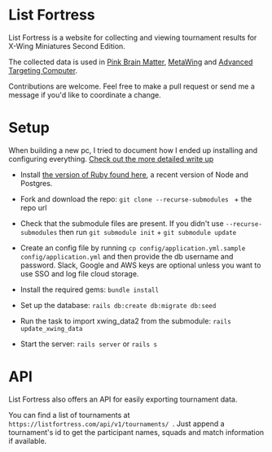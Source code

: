 # List Fortress


List Fortress is a website for collecting and viewing tournament results for X-Wing Miniatures Second Edition.

The collected data is used in [Pink Brain Matter](https://pinksquadron.dk/pbm/), [MetaWing](https://meta.listfortress.com/) and [Advanced Targeting Computer](http://advancedtargeting.computer/).

Contributions are welcome. Feel free to make a pull request or send me a message if you'd like to coordinate a change.


# Setup 

When building a new pc, I tried to document how I ended up installing and configuring everything. 
[Check out the more detailed write up](Setup.md)

* Install [the version of Ruby found here](.ruby-version), a recent version of Node and Postgres.

* Fork and download the repo: `git clone --recurse-submodules ` + the repo url

* Check that the submodule files are present. If you didn't use `--recurse-submodules` then run `git submodule init` + `git submodule update`

* Create an config file by running `cp config/application.yml.sample config/application.yml` and then provide the db username and password.
  Slack, Google and AWS keys are optional unless you want to use SSO and log file cloud storage.

* Install the required gems: `bundle install`

* Set up the database: `rails db:create db:migrate db:seed`

* Run the task to import xwing_data2 from the submodule: `rails update_xwing_data`

* Start the server: `rails server` or `rails s`


# API

List Fortress also offers an API for easily exporting tournament data.

You can find a list of tournaments at `https://listfortress.com/api/v1/tournaments/ `. Just append a tournament's id to get the participant names, squads and match information if available. 